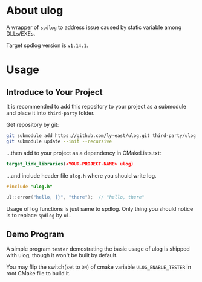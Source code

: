 # About ulog
A wrapper of `spdlog` to address issue caused by static variable among DLLs/EXEs.

Target spdlog version is `v1.14.1`.

# Usage

## Introduce to Your Project

It is recommended to add this repository to your project as a submodule and place it into `third-party` folder.

Get repository by git:

``` sh
git submodule add https://github.com/ly-east/ulog.git third-party/ulog
git submodule update --init --recursive
```

...then add to your project as a dependency in CMakeLists.txt:

``` cmake
target_link_libraries(<YOUR-PROJECT-NAME> ulog)
```

...and include header file `ulog.h` where you should write log.

``` cpp
#include "ulog.h"

ul::error("hello, {}", "there");  // "hello, there"
```

Usage of log functions is just same to spdlog. Only thing you should notice is to replace `spdlog` by `ul`.

## Demo Program

A simple program `tester` demostrating the basic usage of ulog is shipped with ulog, though it won't be built by default.

You may flip the switch(set to `ON`) of cmake variable `ULOG_ENABLE_TESTER` in root CMake file to build it.
